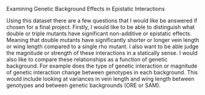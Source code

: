 Examining Genetic Background Effects in Epistatic Interactions

Using this dataset there are a few questions that I would like be
answered if chosen for a final project. Firstly, I would like to be able
to distinguish what double or triple mutants have significant
non-additive or epistatic effects. Meaning that double mutants have
significantly shorter or longer vein length or wing length compared to a
single rho mutant. I also want to be able judge the magnitude or
strength of these interactions in a statically sense. I would also like
to compare these relationships as a function of genetic background. For
example does the type of genetic interaction or magnitude of genetic
interaction change between genotypes in each background. This would
include looking at variances in vein length and wing length between
genotypes and between genetic backgrounds (ORE or SAM).

